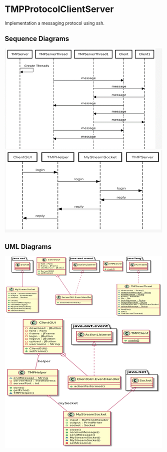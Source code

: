 # TMPProtocolClientServer
<p>Implementation a messaging protocol using ssh.</p>
<h2>Sequence Diagrams</h2>
<img src="SequenceDiagram.png">
<img src="LoginSequence.png">


<h2>UML Diagrams</h2>
<img src="ServerUML.png">
<img src="ClientUML.png">

